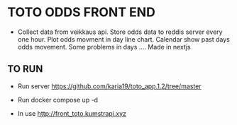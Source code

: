 # TOTO ODDS FRONT END

- Collect data from veikkaus api. Store odds data to reddis server every one hour. Plot odds movment in day line chart.
Calendar show past days odds movement. Some problems in days ....
Made in nextjs


 ## TO RUN
- Run server https://github.com/karia19/toto_app.1.2/tree/master
- Run docker compose up -d


- In use http://front_toto.kumstrapi.xyz


